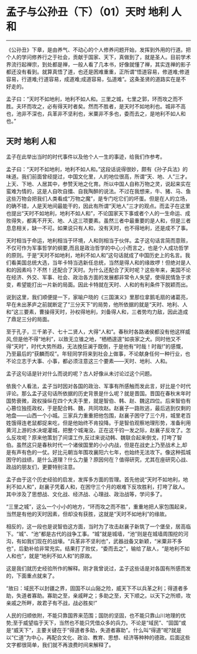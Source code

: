 # 孟子与公孙丑（下）（01）天时 地利 人和

------

《公孙丑》下章，是由养气、不动心的个人修养问题开始，发挥到外用的行道。把个人的学问修养行之于社会，贡献于国家、天下，真做到了，就是圣人。目前学术界流行起禅宗，到处都是禅，一般人看了几本书，好像就懂了禅，其实连禅的影子都还没有看到。就算真悟了道，也还是困难重重，正所谓“悟道容易，修道难;修道容易，行道难;行道容易，成道难;成道容易，弘道难”。这条圣贤的道路实在是不好走的。

孟子曰：“天时不如地利，地利不如人和。三里之城，七里之郭，环而攻之而不胜。夫环而攻之，必有得天时者矣。然而不胜者，是天时不如地利也。城非不高也，池非不深也，兵革非不坚利也，米粟非不多也，委而去之，是地利不如人和也。”

## 天时 地利 人和

孟子在此举出当时的时代事件以及他个人一生的事迹，给我们作参考。

孟子曰：“天时不如地利，地利不如人和。”这段话说得很妙，颇有《孙子兵法》的味道。我们前面曾经提过，中国文化里，人的地位很高，所谓“天、地、人”三才。上天、下地、人居其中，参赞天地之化育。所以中国人自称万物之灵，说起来实在蛮难为情的，这是人自吹自擂、自我陶醉的说法。不过在我想来，牛、猪、马、鱼这些万物会把我们人类看成“万物之魔”，是专门吃它们的坏蛋。但是在人的立场，的确不错，人是天地间最能干的，因此有所谓“天地人”三才的观点。而孟子在这里也提出“天时不如地利，地利不如人和”，不论国家天下事或者个人的一生命运、成败得失，都离不开天、地、人这三项要素。虽然三者中最重要的是人和，但是三者息息相关，缺一不可。如果说只有人和，没有天时，也不得地利，还是成不了事。

天时相当于命运，地利相当于环境，人和则相当于伙伴。孟子这句话言简而意赅，不仅可作为军事哲学的纲要,而且是政治哲学的中心;小而言之，也是个人成功哲学的原则。于是“天时不如地利，地利不如人和”这句话就成了中国历史上的名言。我们看美国总统大选，当年卡特当选新任总统，当然是得人和的缘故啰！但绝对是人和的因素吗？不然！还配合了天时。为什么还配合了天时呢？这些年来，美国不论在经济、外交、军事、社会、政治各方面的发展都非常令人失望，使得民情急于求变，希望能打出一片新的局面。因此卡特就在天时、人和的有利条件下脱颖而出。

说到这里，我们顺便提一下，家喻户晓的《三国演义》里那位拿鹅毛扇的诸葛亮，早在未出茅庐之前就断定了“三分天下”的局势，他所依据的就是“天时、地利、人和”这三要素，曹操得天时，孙权得地利，刘备得人和，三者势均力敌，因此造成了鼎足三分的局面。

至于孔子，三千弟子、七十二贤人，大得“人和”。春秋时各路诸侯都没有他这样威风,但是他不得“地利”，以致无立锥之地，“栖栖遑遑”如丧家之犬。同时他又不得“天时”，时代大势所趋，无法挽狂澜于既倒，于是他有“时哉！时哉!”的感慨，乃至最后的“获麟而叹”。年轻同学将来到社会上做事，不论献身任何一种行业，也不论立志于大事、小事，都必须注意这三个要素——天时、地利、人和。

孟子这句话是针对什么而说的呢？古人好像从未讨论过这个问题。

依我个人看法，孟子当时因对各国的政治、军事有所感触而发此言，好比是个时代评论。那么孟子这句话所依据的历史背景是什么呢？就是晋国。晋国在春秋末年时国势衰微，政权操纵在四个大夫手里，就是智伯、韩、赵、魏这四位。后来智伯有心篡位独揽政权，于是配合韩、魏，共同攻赵。赵襄子一路败逃，最后逃到仅剩的地盘——山西一个小城。三家兵力重重把他包围，赵襄子困守了三个月，城里老百姓饿得连老鼠都捉来吃，但是他始终不肯投降。于是智伯观察地理形势，准备利用黄河上游的水决堤灌城，把整个城淹没。正在这千钧一发之际，赵襄子反攻了。怎么反攻呢？原来他策划了间谍工作,反过来说动韩、魏联合起来倒戈，打垮了智伯。虽然这只是春秋时代一个诸侯国里的小小内战，但是在战史上乃至战术上,却是有声有色的一仗。好比元朝当年围攻襄阳六七年，也始终无法攻下。像这种孤城困守的战绩，是什么道理？什么力量？原因何在？值得研究，尤其在座研究心战、政战的朋友们，更要特别注意。

孟子由于这个历史经验的启发，发挥多方面的哲理。首先他说“天时不如地利，地利不如人和”，赵襄子凭着人和，在困守三个月的艰难下反攻胜利，打垮了敌人。其中涉及了思想战、文化战、经济战、心理战、政治战等，学问多了。

“三里之城”，这么一个小小的地方，“环而攻之而不胜”，重重地把人家包围起来，当然是有他的天时因素，但却没有获胜，这就是“天时不如地利”的缘故。

相反的，这一段也是说智伯这方面，当时为了攻击赵襄子新筑了一个堡垒，居高临下。“城”、“池”都是古代的战争工事。“城”就是城墙，“池”则是在城墙周围挖的河沟，有如我们现在的战壕。“兵革非不坚利也”，武器战备又新颖，“米粟非不多也”，后勤补给非常充实。结果打了败仗，“委而去之”，输给了敌人，“是地利不如人和也”，就是“地利不如人和”的原故。

这是我们就历史经验所作的解释。刚才我曾说过，孟子这些话是对各国有所感而发的，下面重点就来了。

“故曰：域民不以封疆之界，固国不以山谿之险，威天下不以兵革之利；得道者多助，失道者寡助。寡助之至，亲戚畔之；多助之至，天下顺之。以天下之所顺，攻亲戚之所畔，故君子有不战，战必胜矣!”

人民的归顺依附，不能只靠国界来范围；国防的坚固，也不能只靠山川地理的优势;至于威望临于天下，当然也不能只凭借众多的兵力。不论是“域民”、“固国”或是“威天下”，主要关键在于“得道者多助，失道者寡助”。什么叫“得道”呢?就是以“仁道”为中心，再配合文化、政治、教育、思想、经济等种种的德政。后面这些文字都很简单，我们就不再浪费时间来解释了。

